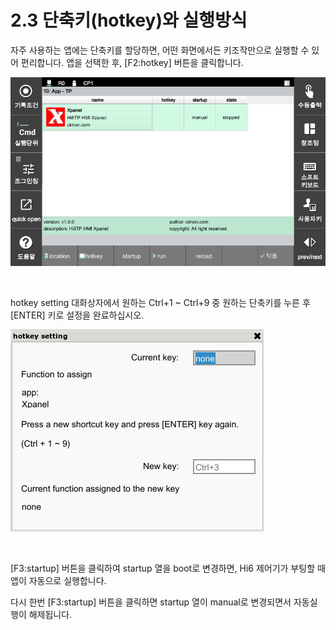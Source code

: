 ﻿# 2.3 단축키(hotkey)와 실행방식

자주 사용하는 앱에는 단축키를 할당하면, 어떤 화면에서든 키조작만으로 실행할 수 있어 편리합니다.
앱을 선택한 후, \[F2:hotkey\] 버튼을 클릭합니다.

![](../_assets/3_1_hotkey.png)

<br/>

hotkey setting 대화상자에서 원하는 Ctrl+1 ~ Ctrl+9 중 원하는 단축키를 누른 후 \[ENTER\] 키로 설정을 완료하십시오.

![](../_assets/3_1_hotkey_b.png)

<br/>

\[F3:startup\] 버튼을 클릭하여 startup 열을 boot로 변경하면, Hi6 제어기가 부팅할 때 앱이 자동으로 실행합니다.

다시 한번 \[F3:startup\] 버튼을 클릭하면 startup 열이 manual로 변경되면서 자동실행이 해제됩니다.
